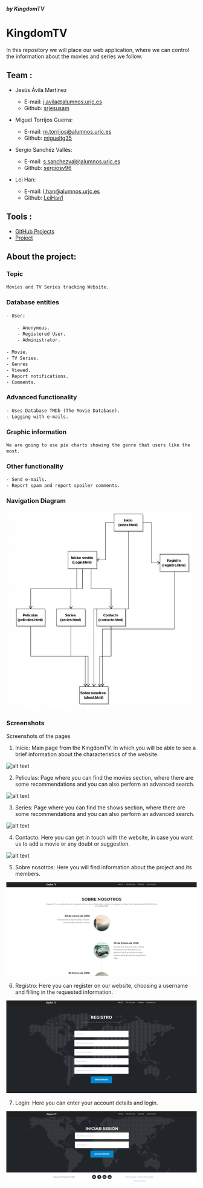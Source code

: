 ***by KingdomTV***
# KingdomTV
In this repository we will place our web application, where we can control the information about the movies and series we follow.

## Team : 

- Jesús Ávila Martínez

	- E-mail: j.avila@alumnos.urjc.es 
	- Github: [srjesusam](https://github.com/srjesusam )
	
- Miguel Torrijos Guerra:

	- E-mail: m.torrijos@alumnos.urjc.es
	- Github: [migueltg35](https://github.com/migueltg35 )
	
- Sergio Sanchéz Vallés:

	- E-mail: s.sanchezval@alumnos.urjc.es
	- Github: [sergiosv96](https://github.com/sergiosv96 )
	
- Lei Han:

	- E-mail: l.han@alumnos.urjc.es
	- Github: [LeiHan1](https://github.com/LeiHan1 )

## Tools :

- [GitHub Projects](https://github.com/SergioSV96/kingdomTV/projects/1?fullscreen=true)
- [Project](https://github.com/SergioSV96/kingdomTV)

## About the project:

### Topic
	Movies and TV Series tracking Website.
### Database entities

	- User:
	
		- Anonymous.
		- Registered User.
		- Administrator.
		
	- Movie.
	- TV Series.
	- Genres
	- Viewed.
	- Report notifications.
	- Comments.
	
### Advanced functionality

	- Uses Database TMDb (The Movie Database).
	- Logging with e-mails.
	
	
### Graphic information
	We are going to use pie charts showing the genre that users like the most.
	
### Other functionality
	
	- Send e-mails.
	- Report spam and report spoiler comments.

### Navigation Diagram
![diagrama.jpg](https://github.com/SergioSV96/kingdomTV/blob/master/KingdomTV_ScreenShots/diagrama.JPG)

### Screenshots
Screenshots of the pages

1. Inicio: Main page from the KingdomTV. In which you will be able to see a brief information about the characteristics of the website.

![alt text](https://github.com/SergioSV96/kingdomTV/blob/master/KingdomTV_ScreenShots/Captura_de_pantalla_(13).JPG "Index")

2. Peliculas: Page where you can find the movies section, where there are some recommendations and you can also perform an advanced search.

![alt text](https://github.com/SergioSV96/kingdomTV/blob/master/KingdomTV_ScreenShots/Captura_de_pantalla_(14).JPG "Peliculas")

3. Series:  Page where you can find the shows section, where there are some recommendations and you can also perform an advanced search.

![alt text](https://github.com/SergioSV96/kingdomTV/blob/master/KingdomTV_ScreenShots/Captura_de_pantalla_(15).JPG "Series")

4. Contacto: Here you can get in touch with the website, in case you want us to add a movie or any doubt or suggestion.

![alt text](https://github.com/SergioSV96/kingdomTV/blob/master/KingdomTV_ScreenShots/Captura_de_pantalla_(17).JPG "Contacto")

5. Sobre nosotros: Here you will find information about the project and its members.

![alt text](https://github.com/SergioSV96/kingdomTV/blob/master/KingdomTV_ScreenShots/5.JPG "Product")

6. Registro: Here you can register on our website, choosing a username and filling in the requested information.

![alt text](https://github.com/SergioSV96/kingdomTV/blob/master/KingdomTV_ScreenShots/6.JPG "Registro")

7. Login: Here you can enter your account details and login.

![alt text](https://github.com/SergioSV96/kingdomTV/blob/master/KingdomTV_ScreenShots/7.JPG "Login")
